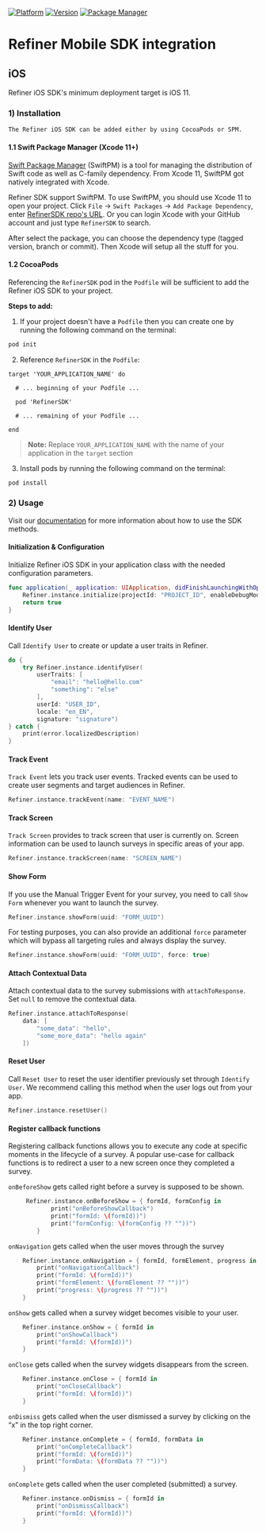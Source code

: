 [![Platform](https://img.shields.io/badge/platform-iOS-green.svg)](https://refiner.io)
[![Version](https://img.shields.io/cocoapods/v/RefinerSDK.svg?style=flat)](https://cocoapods.org/pods/RefinerSDK)
[![Package Manager](https://img.shields.io/badge/package%20manager-compatible-green.svg?logo=Swift)](https://github.com/refiner-io/mobile-sdk-ios)


# Refiner Mobile SDK integration

## iOS

Refiner iOS SDK's minimum deployment target is iOS 11.

### 1) Installation
    The Refiner iOS SDK can be added either by using CocoaPods or SPM.

#### 1.1 Swift Package Manager (Xcode 11+)

[Swift Package Manager](https://swift.org/package-manager/) (SwiftPM) is a tool for managing the distribution of Swift code as well as C-family dependency. From Xcode 11, SwiftPM got natively integrated with Xcode.

Refiner SDK support SwiftPM. To use SwiftPM, you should use Xcode 11 to open your project. Click `File` -> `Swift Packages` -> `Add Package Dependency`, enter [RefinerSDK repo's URL](https://github.com/refiner-io/mobile-sdk-ios.git). Or you can login Xcode with your GitHub account and just type `RefinerSDK` to search.

After select the package, you can choose the dependency type (tagged version, branch or commit). Then Xcode will setup all the stuff for you.

#### 1.2 CocoaPods

Referencing the `RefinerSDK` pod in the `Podfile` will be sufficient to add the Refiner iOS SDK to your project.

**Steps to add:**

1. If your project doesn't have a `Podfile` then you can create one by running the following command on the terminal:

```bash
pod init
```

2. Reference `RefinerSDK` in the `Podfile`:

```podspec
target 'YOUR_APPLICATION_NAME' do

  # ... beginning of your Podfile ...

  pod 'RefinerSDK'

  # ... remaining of your Podfile ...

end
```

> **Note:** Replace `YOUR_APPLICATION_NAME` with the name of your application in the `target` section

3. Install pods by running the following command on the terminal:

```bash
pod install
```

### 2) Usage

Visit our [documentation](https://refiner.io/docs/kb/mobile-sdk/mobile-sdk-reference/) for more information about how to use the SDK methods.

#### Initialization & Configuration

Initialize Refiner iOS SDK in your application class with the needed configuration parameters. 

```swift
func application(_ application: UIApplication, didFinishLaunchingWithOptions launchOptions: [UIApplication.LaunchOptionsKey: Any]?) -> Bool {
    Refiner.instance.initialize(projectId: "PROJECT_ID", enableDebugMode: true)
    return true
}
```

#### Identify User

Call `Identify User` to create or update a user traits in Refiner. 
```swift
do {
    try Refiner.instance.identifyUser(
        userTraits: [
            "email": "hello@hello.com"
            "something": "else"
        ],
        userId: "USER_ID",
        locale: "en_EN", 
        signature: "signature")
} catch {
    print(error.localizedDescription)
}
```

#### Track Event

`Track Event` lets you track user events. Tracked events can be used to create user segments and target audiences in Refiner.

```swift
Refiner.instance.trackEvent(name: "EVENT_NAME")
```

#### Track Screen

`Track Screen` provides to track screen that user is currently on. Screen information can be used to launch surveys in specific areas of your app.

```swift
Refiner.instance.trackScreen(name: "SCREEN_NAME")
```

#### Show Form

If you use the Manual Trigger Event for your survey, you need to call `Show Form` whenever you want to launch the survey.

```swift
Refiner.instance.showForm(uuid: "FORM_UUID")
```

For testing purposes, you can also provide an additional `force` parameter which will bypass all targeting rules and always display the survey.

```swift
Refiner.instance.showForm(uuid: "FORM_UUID", force: true)
```

#### Attach Contextual Data

Attach contextual data to the survey submissions with `attachToResponse`. Set `null` to remove the contextual data.

```swift
Refiner.instance.attachToResponse(
    data: [
        "some_data": "hello",
        "some_more_data": "hello again"
    ])
```

#### Reset User

Call `Reset User` to reset the user identifier previously set through `Identify User`. We recommend calling this method when the user logs out from your app.

```swift
Refiner.instance.resetUser()
```

#### Register callback functions

Registering callback functions allows you to execute any code at specific moments in the lifecycle of a survey.
A popular use-case for callback functions is to redirect a user to a new screen once they completed a survey.

`onBeforeShow` gets called right before a survey is supposed to be shown.

```swift
     Refiner.instance.onBeforeShow = { formId, formConfig in
            print("onBeforeShowCallback")
            print("formId: \(formId))")
            print("formConfig: \(formConfig ?? ""))")
        }
```

`onNavigation` gets called when the user moves through the survey

```swift
    Refiner.instance.onNavigation = { formId, formElement, progress in
        print("onNavigationCallback")
        print("formId: \(formId))")
        print("formElement: \(formElement ?? ""))")
        print("progress: \(progress ?? ""))")
    }    
```

`onShow` gets called when a survey widget becomes visible to your user.

```swift
    Refiner.instance.onShow = { formId in
        print("onShowCallback")
        print("formId: \(formId))")
    }
```

`onClose` gets called when the survey widgets disappears from the screen.

```swift
    Refiner.instance.onClose = { formId in
        print("onCloseCallback")
        print("formId: \(formId))")
    }
```

`onDismiss` gets called when the user dismissed a survey by clicking on the “x” in the top right corner.

```swift
    Refiner.instance.onComplete = { formId, formData in
        print("onCompleteCallback")
        print("formId: \(formId))")
        print("formData: \(formData ?? ""))")
    }
```

`onComplete` gets called when the user completed (submitted) a survey.

```swift
    Refiner.instance.onDismiss = { formId in
        print("onDismissCallback")
        print("formId: \(formId))")
    }
```     
        
